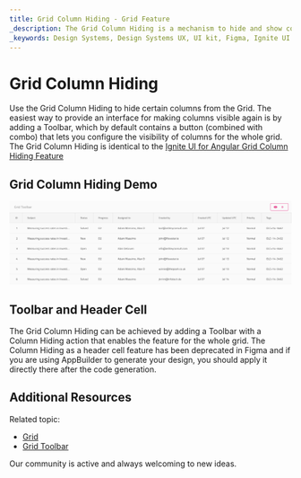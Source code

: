 ```yaml
---
title: Grid Column Hiding - Grid Feature
_description: The Grid Column Hiding is a mechanism to hide and show columns of the Grid.
_keywords: Design Systems, Design Systems UX, UI kit, Figma, Ignite UI for Angular, Figma to Angular, Angular, Angular Design System, Export code from Figma, Design Kits for Angular, Figma HTML, Figma to HTML, Figma UI kits
---
```


# Grid Column Hiding

Use the Grid Column Hiding to hide certain columns from the Grid. The easiest way to provide an interface for making columns visible again is by adding a Toolbar, which by default contains a button (combined with combo) that lets you configure the visibility of columns for the whole grid. The Grid Column Hiding is identical to the [Ignite UI for Angular Grid Column Hiding Feature](https://www.infragistics.com/products/ignite-ui-angular/angular/components/grid/column_hiding.html)

## Grid Column Hiding Demo

<img class="responsive-img" src="../images/grid_column_hiding_demo.png" srcset="../images/grid_column_hiding_demo@2x.png 2x" />

## Toolbar and Header Cell

The Grid Column Hiding can be achieved by adding a Toolbar with a Column Hiding action that enables the feature for the whole grid. The Column Hiding as a header cell feature has been deprecated in Figma and if you are using AppBuilder to generate your design, you should apply it directly there after the code generation.

## Additional Resources

Related topic:

- [Grid](grid.md)
- [Grid Toolbar](grid-toolbar.md)
  <div class="divider--half"></div>

Our community is active and always welcoming to new ideas.
